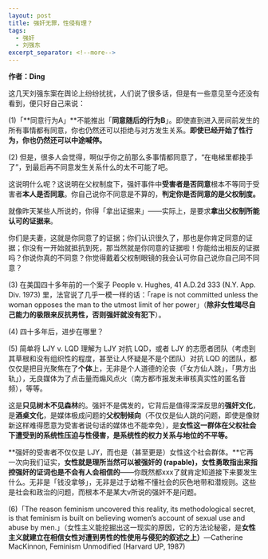 ```yaml
---
layout: post
title: 强奸无罪，性侵有理？
tags:
  - 强奸
  - 刘强东
excerpt_separator: <!--more-->
---
```


**作者：Ding**

这几天刘强东案在舆论上纷纷扰扰，人们说了很多话，但是有一些意见至今还没有看到，便只好自己来说：

(1)「**同意行为A」**不能推出「**同意随后的行为B**」。即使直到进入房间前发生的所有事情都有同意，你也仍然还可以拒绝与对方发生关系。**即使已经开始了性行为，你也仍然还可以中途喊停。**

<!--more-->

(2) 但是，很多人会觉得，啊似乎你之前那么多事情都同意了，“在电梯里都挽手了”，到最后再不同意发生关系什么的太不可能了吧。

这说明什么呢？这说明在父权制度下，强奸事件中**受害者是否同意**根本不等同于受害者**本人是否同意**。你自己说你不同意是不算的，**判定你是否同意的是父权制度。**

就像昨天某些人所说的，你得「拿出证据来」——实际上，是要求**拿出父权制所能认可的证据来**。

你们是夫妻，这就是你同意了的证据；你们认识很久了，那也是你肯定同意的证据；你没有一开始就抵抗到死，那当然就是你同意的证据啦！你能给出相反的证据吗？你说你真的不同意？你觉得戴着父权制眼镜的我会认可你自己说你自己同不同意？

(3) 在美国四十多年前的一个案子 People v. Hughes, 41 A.D.2d 333 (N.Y. App. Div. 1973) 里，法官说了几乎一模一样的话：「rape is not committed unless the woman opposes the man to the utmost limit of her power」（**除非女性竭尽自己能力的极限来反抗男性，否则强奸就没有犯下**）。

(4) 四十多年后，进步在哪里？

(5) 简单将 LJY v. LQD 理解为 LJY 对抗 LQD，或者 LJY 的志愿者团队（考虑到其草根和没有组织性的程度，甚至让人怀疑是不是个团队）对抗 LQD 的团队，都仅仅是把目光聚焦在了**个体**上，无非是个人道德的沦丧（「女方仙人跳」，「男方出轨」），无良媒体为了点击量而煽风点火（南方都市报发未审核真实性的匿名音频），等等。

这是**只见树木不见森林**的。强奸不是偶发的，它背后是值得深深反思的**强奸文化**，是**酒桌文化**，是媒体极成问题的**父权制倾向**（不仅仅是仙人跳的问题，即使是像财新这样难得愿意为受害者说句话的媒体也不能幸免），是**女性这一群体在父权社会下遭受到的系统性压迫与性侵害，是系统性的权力关系与地位的不平等。**

**强奸的受害者不仅仅是 LJY，而也是（甚至更是）女性这个社会群体。**它再一次向我们证实，**女性就是理所当然可以被强奸的 (rapable)，女性勇敢指出来指控强奸的证词也是不会有人会相信的**——你既然都xxx了就肯定知道接下来要发生什么。无非是「钱没拿够」，无非是过于幼稚不懂社会的灰色地带和潜规则。这些是社会和政治的问题，而根本不是某大v所说的强奸不是问题。

(6)「The reason feminism uncovered this reality, its methodological secret, is that feminism is built on believing women’s account of sexual use and abuse by men.」（女性主义能挖掘出这一现实的原因，它的方法论秘密，是**女性主义就建立在相信女性对遭到男性的性使用与侵犯的叙述之上）**—Catherine MacKinnon, Feminism Unmodified (Harvard UP, 1987)